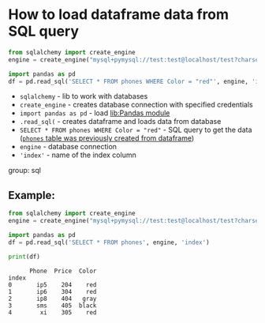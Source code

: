 # How to load dataframe data from SQL query

```python
from sqlalchemy import create_engine
engine = create_engine("mysql+pymysql://test:test@localhost/test?charset=utf8mb4")

import pandas as pd
df = pd.read_sql('SELECT * FROM phones WHERE Color = "red"', engine, 'index')

```

- `sqlalchemy` - lib to work with databases
- `create_engine` - creates database connection with specified credentials
- `import pandas as pd` - load [lib:Pandas module](/python-pandas/how-to-install-pandas)
- `.read_sql(` - creates dataframe and loads data from database
- `SELECT * FROM phones WHERE Color = "red"` - SQL query to get the data ([`phones` table was previously created from dataframe](/python-pandas/how-to-save-dataframe-to-mysql))
- `engine` - database connection
- `'index'` - name of the index column

group: sql

## Example: 
```python
from sqlalchemy import create_engine
engine = create_engine("mysql+pymysql://test:test@localhost/test?charset=utf8mb4")

import pandas as pd
df = pd.read_sql('SELECT * FROM phones', engine, 'index')

print(df)
```
```
      Phone  Price  Color
index                    
0       ip5    204    red
1       ip6    304    red
2       ip8    404   gray
3       sms    405  black
4        xi    305    red

```

